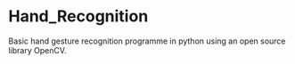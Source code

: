 # Hand_Recognition
Basic hand gesture recognition programme in python using an open source library OpenCV.



